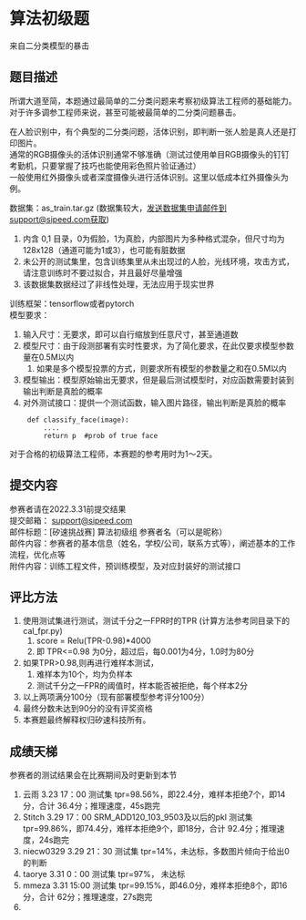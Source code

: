 # 算法初级题
来自二分类模型的暴击

## 题目描述
所谓大道至简，本题通过最简单的二分类问题来考察初级算法工程师的基础能力。  
对于许多调参工程师来说，甚至可能被最简单的二分类问题暴击。  

在人脸识别中，有个典型的二分类问题，活体识别，即判断一张人脸是真人还是打印图片。  
通常的RGB摄像头的活体识别通常不够准确（测试过使用单目RGB摄像头的钉钉考勤机，只要掌握了技巧也能使用彩色照片验证通过）  
一般使用红外摄像头或者深度摄像头进行活体识别。这里以低成本红外摄像头为例。  

数据集：as_train.tar.gz  (数据集较大，发送数据集申请邮件到support@sipeed.com获取)
1. 内含 0,1 目录，0为假脸，1为真脸，内部图片为多种格式混杂，但尺寸均为128x128（通道可能为1或3），也可能有脏数据    
2. 未公开的测试集里，包含训练集里从未出现过的人脸，光线环境，攻击方式，请注意训练时不要过拟合，并且最好尽量增强  
3. 该数据集数据经过了非线性处理，无法应用于现实世界  

训练框架：tensorflow或者pytorch  
模型要求：
1. 输入尺寸：无要求，即可以自行缩放到任意尺寸，甚至通道数
2. 模型尺寸：由于段测部署有实时性要求，为了简化要求，在此仅要求模型参数量在0.5M以内
   1. 如果是多个模型投票的方式，则要求所有模型的参数量之和在0.5M以内
3. 模型输出：模型原始输出无要求，但是最后测试模型时，对应函数需要封装到输出判断是真脸的概率
4. 对外测试接口：提供一个测试函数，输入图片路径，输出判断是真脸的概率
   ```
    def classify_face(image):
        ....
        return p  #prob of true face
    ```
对于合格的初级算法工程师，本赛题的参考用时为1～2天。  

## 提交内容
参赛者请在2022.3.31前提交结果  
提交邮箱： support@sipeed.com  
邮件标题：[矽速挑战赛] 算法初级组 参赛者名（可以是昵称）  
邮件内容：参赛者的基本信息（姓名，学校/公司，联系方式等），阐述基本的工作流程，优化点等  
附件内容：训练工程文件，预训练模型，及对应封装好的测试接口  

## 评比方法
1. 使用测试集进行测试，测试千分之一FPR时的TPR (计算方法参考同目录下的cal_fpr.py)
   1. score = Relu(TPR-0.98)*4000
   2. 即 TPR<=0.98 为0分，超过后，每0.001为4分，1.0时为80分
2. 如果TPR>0.98,则再进行难样本测试，
   1. 难样本为10个，均为负样本
   2. 测试千分之一FPR的阈值时，样本能否被拒绝，每个样本2分
3. 以上两项满分100分（现有部署模型参考评分100分）
4. 最终分数未达到90分的没有评奖资格
5. 本赛题最终解释权归矽速科技所有。

## 成绩天梯
参赛者的测试结果会在比赛期间及时更新到本节
1. 云雨 3.23 17：00 测试集 tpr=98.56%，即22.4分，难样本拒绝7个，即14分，合计 36.4分；推理速度，45s跑完
2. Stitch 3.29 17：00 SRM_ADD120_103_9503及以后的pkl 测试集 tpr=99.86%，即74.4分，难样本拒绝9个，即18分，合计 92.4分；推理速度，24s跑完
3. niecw0329 3.29 21：30 测试集 tpr=14%，未达标，多数图片倾向于给出0的判断
4. taorye 3.31 0：00 测试集 tpr=97%， 未达标
5. mmeza 3.31 15:00 测试集 tpr=99.15%，即46.0分，难样本拒绝8个，即16分，合计 62分；推理速度，27s跑完
6. 


